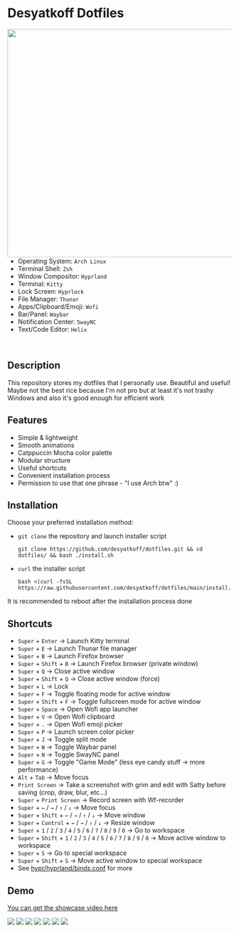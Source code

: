 # Desyatkoff Dotfiles

<img
    src="assets/demo_1.png"
    align="right"
    width="512"
/>

* Operating System: `Arch Linux`
* Terminal Shell: `Zsh`
* Window Compositor: `Hyprland`
* Terminal: `Kitty`
* Lock Screen: `Hyprlock`
* File Manager: `Thunar`
* Apps/Clipboard/Emoji: `Wofi`
* Bar/Panel: `Waybar`
* Notification Center: `SwayNC`
* Text/Code Editor: `Helix`

<br />

## Description

This repository stores my dotfiles that I personally use. Beautiful and useful! Maybe not the best rice because I'm not pro but at least it's not trashy Windows and also it's good enough for efficient work

## Features

* Simple & lightweight
* Smooth animations
* Catppuccin Mocha color palette
* Modular structure
* Useful shortcuts
* Convenient installation process
* Permission to use that one phrase - "I use Arch btw" :)

## Installation

Choose your preferred installation method:

* `git clone` the repository and launch installer script
    ```Shell
    git clone https://github.com/desyatkoff/dotfiles.git && cd dotfiles/ && bash ./install.sh
    ```
* `curl` the installer script
    ```Shell
    bash <(curl -fsSL https://raw.githubusercontent.com/desyatkoff/dotfiles/main/install.sh)
    ```

It is recommended to reboot after the installation process done

## Shortcuts

* `Super` + `Enter` -> Launch Kitty terminal
* `Super` + `E` -> Launch Thunar file manager
* `Super` + `B` -> Launch Firefox browser
* `Super` + `Shift` + `B` -> Launch Firefox browser (private window)
* `Super` + `Q` -> Close active window
* `Super` + `Shift` + `Q` -> Close active window (force) 
* `Super` + `L` -> Lock
* `Super` + `F` -> Toggle floating mode for active window
* `Super` + `Shift` + `F` -> Toggle fullscreen mode for active window
* `Super` + `Space` -> Open Wofi app launcher
* `Super` + `V` -> Open Wofi clipboard
* `Super` + `.` -> Open Wofi emoji picker
* `Super` + `P` -> Launch screen color picker
* `Super` + `J` -> Toggle split mode
* `Super` + `W` -> Toggle Waybar panel
* `Super` + `N` -> Toggle SwayNC panel
* `Super` + `G` -> Toggle "Game Mode" (less eye candy stuff -> more performance)
* `Alt` + `Tab` -> Move focus
* `Print Screen` -> Take a screenshot with grim and edit with Satty before saving (crop, draw, blur, etc...)
* `Super` + `Print Screen` -> Record screen with Wf-recorder
* `Super` + `←` / `→` / `↑` / `↓` -> Move focus
* `Super` + `Shift` + `←` / `→` / `↑` / `↓` -> Move window
* `Super` + `Control` + `←` / `→` / `↑` / `↓` -> Resize window
* `Super` + `1` / `2` / `3` / `4` / `5` / `6` / `7` / `8` / `9` / `0` -> Go to workspace
* `Super` + `Shift` + `1` / `2` / `3` / `4` / `5` / `6` / `7` / `8` / `9` / `0` -> Move active window to workspace
* `Super` + `S` -> Go to special workspace
* `Super` + `Shift` + `S` -> Move active window to special workspace
* See [hypr/hyprland/binds.conf](hypr/hyprland/binds.conf) for more

## Demo

[You can get the showcase video here](assets/showcase.mp4)

![](assets/demo_1.png)
![](assets/demo_2.png)
![](assets/demo_3.png)
![](assets/demo_4.png)
![](assets/demo_5.png)
![](assets/demo_6.png)
![](assets/demo_7.png)
